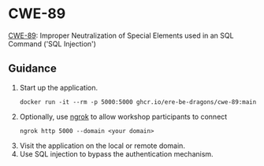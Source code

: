 # CWE-89

[CWE-89](https://cwe.mitre.org/data/definitions/89.html): Improper Neutralization of Special Elements used in an SQL Command ('SQL Injection')

## Guidance

1. Start up the application.
   ```shell
   docker run -it --rm -p 5000:5000 ghcr.io/ere-be-dragons/cwe-89:main
   ```
2. Optionally, use [ngrok](https://ngrok.com) to allow workshop participants to connect
   ```shell
   ngrok http 5000 --domain <your domain>
   ```
3. Visit the application on the local or remote domain.
4. Use SQL injection to bypass the authentication mechanism.
